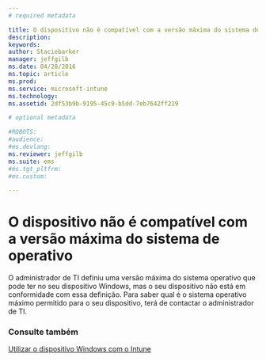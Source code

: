 ```yaml
---
# required metadata

title: O dispositivo não é compatível com a versão máxima do sistema de operativo | Microsoft Intune
description:
keywords:
author: Staciebarker
manager: jeffgilb
ms.date: 04/28/2016
ms.topic: article
ms.prod:
ms.service: microsoft-intune
ms.technology:
ms.assetid: 2df53b9b-9195-45c9-b5dd-7eb7642ff219

# optional metadata

#ROBOTS:
#audience:
#ms.devlang:
ms.reviewer: jeffgilb
ms.suite: ems
#ms.tgt_pltfrm:
#ms.custom:

---
```



# O dispositivo não é compatível com a versão máxima do sistema de operativo

O administrador de TI definiu uma versão máxima do sistema operativo que pode ter no seu dispositivo Windows, mas o seu dispositivo não está em conformidade com essa definição. Para saber qual é o sistema operativo máximo permitido para o seu dispositivo, terá de contactar o administrador de TI.

### Consulte também
[Utilizar o dispositivo Windows com o Intune](using-your-windows-device-with-intune.md)

<!--HONumber=May16_HO4-->


